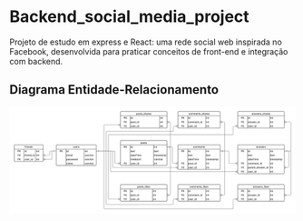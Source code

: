 # Backend_social_media_project
Projeto de estudo em express e React: uma rede social web inspirada no Facebook, desenvolvida para praticar conceitos de front-end e integração com backend.

## Diagrama Entidade-Relacionamento
![Diagrama relacionamento do projeto](./readmeAssets/Diagrama.png)
